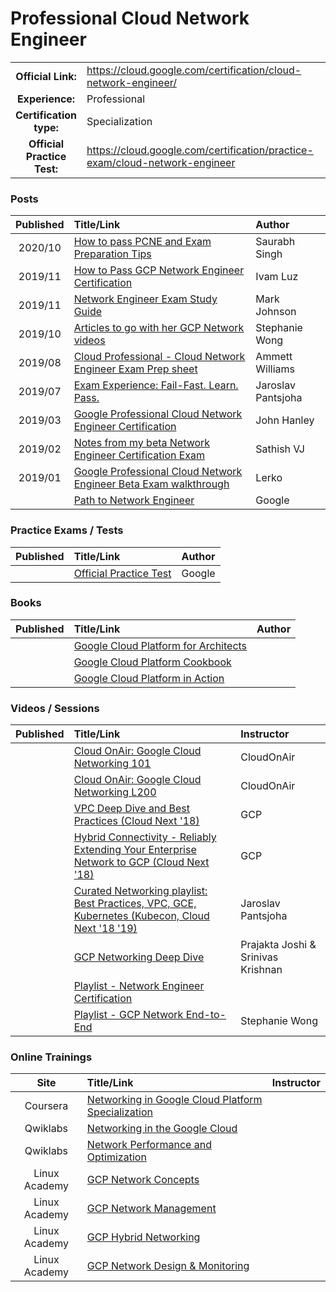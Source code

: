 # Professional Cloud Network Engineer

| | | |
| :---:         |     :---      |          :--- |
| **Official Link:** | https://cloud.google.com/certification/cloud-network-engineer/ | 
| **Experience:** | Professional | 
| **Certification type:** | Specialization | 
| **Official Practice Test:** | https://cloud.google.com/certification/practice-exam/cloud-network-engineer | 

### Posts
| Published | Title/Link | Author |
| :---:         |     :---      |          :--- |
| 2020/10 | [How to pass PCNE and Exam Preparation Tips](https://www.linkedin.com/pulse/how-pass-google-professional-cloud-network-engineer-tips-singh/) | Saurabh Singh |
| 2019/11 | [How to Pass GCP Network Engineer Certification](https://medium.com/ci-t/how-to-pass-the-google-professional-cloud-network-engineer-certification-40bb1f6cc962) | Ivam Luz |
| 2019/11 | [Network Engineer Exam Study Guide](https://www.linkedin.com/pulse/google-cloud-professional-network-engineer-exam-study-mark-johnson/) | Mark Johnson |
| 2019/10 | [Articles to go with her GCP Network videos](https://medium.com/@swongra) | Stephanie Wong |
| 2019/08 | [Cloud Professional - Cloud Network Engineer Exam Prep sheet](https://www.linkedin.com/pulse/google-cloud-professional-network-engineer-exam-prep-williams/) | Ammett Williams |
| 2019/07 | [Exam Experience: Fail-Fast. Learn. Pass.](https://medium.com/@jpantjsoha/google-cloud-network-engineer-exam-experience-fail-fast-learn-pass-1d913e18888) | Jaroslav Pantsjoha |
| 2019/03 | [Google Professional Cloud Network Engineer Certification](https://www.jhanley.com/google-professional-network-engineer-certification/) | John Hanley |
| 2019/02 | [Notes from my beta Network Engineer Certification Exam](https://medium.com/@sathishvj/notes-from-my-beta-google-cloud-professional-network-engineer-certification-exam-2b08d852aae1) | Sathish VJ |
| 2019/01 | [Google Professional Cloud Network Engineer Beta Exam walkthrough](https://deploy.live/blog/google-professional-cloud-network-engineer-beta-exam/) | Lerko |
|  | [Path to Network Engineer](https://www.linkedin.com/posts/google-cloud_the-net-result-of-the-professional-cloud-activity-6642980069734182912-ae1G) | Google |

### Practice Exams / Tests
| Published | Title/Link | Author |
| :---:         |     :---      |          :--- |
| | [Official Practice Test](https://cloud.google.com/certification/practice-exam/cloud-network-engineer) | Google |

### Books
| Published | Title/Link | Author |
| :---:         |     :---      |          :--- |
| | [Google Cloud Platform for Architects](https://www.amazon.com/Google-Cloud-Platform-Architects-solutions/dp/1788834305/) | |
| | [Google Cloud Platform Cookbook](https://www.amazon.com/Google-Cloud-Platform-Cookbook-applications/dp/1788291999/) | |
| | [Google Cloud Platform in Action](https://www.amazon.com/Google-Cloud-Platform-Action-Geewax/dp/1617293520/) | |

### Videos / Sessions
| Published | Title/Link | Instructor |
| :---:         |     :---      |          :--- |
| | [Cloud OnAir: Google Cloud Networking 101](https://www.youtube.com/watch?v=0hN-dyOV10c) | CloudOnAir |
| | [Cloud OnAir: Google Cloud Networking L200](https://www.youtube.com/watch?v=vDrG15sv5ss) | CloudOnAir |
| | [VPC Deep Dive and Best Practices (Cloud Next '18)](https://www.youtube.com/watch?v=wmP6SQe5J7g) | GCP |
| | [Hybrid Connectivity - Reliably Extending Your Enterprise Network to GCP (Cloud Next '18)](https://www.youtube.com/watch?v=28ildhOzMSI) | GCP |
| | [Curated Networking playlist: Best Practices, VPC, GCE, Kubernetes (Kubecon, Cloud Next '18 '19)](https://www.youtube.com/playlist?list=PLxQzKf1gjjCPfFXjRa1pa-ykwBhKs4T0J) | Jaroslav Pantsjoha |
| | [GCP Networking Deep Dive](https://www.youtube.com/watch?v=nRJBFNyY944&feature=youtu.be) | Prajakta Joshi & Srinivas Krishnan |
| | [Playlist - Network Engineer Certification](https://www.youtube.com/playlist?list=PLxQzKf1gjjCPfFXjRa1pa-ykwBhKs4T0J) | |
| | [Playlist - GCP Network End-to-End](https://www.youtube.com/watch?v=cNb7xKyya5c&list=PLIivdWyY5sqJ0oXcnZYqOnuNRsLF9H48u) | Stephanie Wong |

### Online Trainings
| Site | Title/Link | Instructor |
| :---:         |     :---      |          :--- |
| Coursera | [Networking in Google Cloud Platform Specialization](https://www.coursera.org/specializations/networking-google-cloud-platform) | |
| Qwiklabs | [Networking in the Google Cloud](https://google.qwiklabs.com/quests/31) | |
| Qwiklabs | [Network Performance and Optimization](https://google.qwiklabs.com/quests/46) | |
| Linux Academy | [GCP Network Concepts](https://linuxacademy.com/cp/modules/view/id/437) | |
| Linux Academy | [GCP Network Management](https://linuxacademy.com/cp/modules/view/id/438) | |
| Linux Academy | [GCP Hybrid Networking](https://linuxacademy.com/cp/modules/view/id/439) | |
| Linux Academy | [GCP Network Design & Monitoring](https://linuxacademy.com/cp/modules/view/id/440) | |


